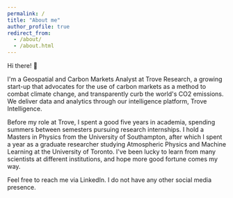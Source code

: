 ```yaml
---
permalink: /
title: "About me"
author_profile: true
redirect_from: 
  - /about/
  - /about.html
---
```


Hi there! 👋

I'm a Geospatial and Carbon Markets Analyst at Trove Research, a growing start-up that advocates for the use of carbon markets as a method to combat climate change, and transparently curb the world's CO2 emissions. We deliver data and analytics through our intelligence platform, Trove Intelligence.

Before my role at Trove, I spent a good five years in academia, spending summers between semesters pursuing research internships. I hold a Masters in Physics from the University of Southampton, after which I spent a year as a graduate researcher studying Atmospheric Physics and Machine Learning at the University of Toronto. I've been lucky to learn from many scientists at different institutions, and hope more good fortune comes my way.

Feel free to reach me via LinkedIn. I do not have any other social media presence. 
